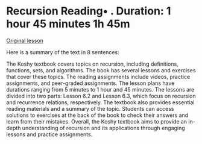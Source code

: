 # Recursion Reading• . Duration: 1 hour 45 minutes 1h 45m

[Original lesson](https://www.coursera.org/learn/uol-discrete-mathematics/supplement/s8RbG/recursion)

Here is a summary of the text in 8 sentences:

The Koshy textbook covers topics on recursion, including definitions, functions, sets, and algorithms. The book has several lessons and exercises that cover these topics. The reading assignments include videos, practice assignments, and peer-graded assignments. The lesson plans have durations ranging from 5 minutes to 1 hour and 45 minutes. The lessons are divided into two parts: Lesson 6.2 and Lesson 6.3, which focus on recursion and recurrence relations, respectively. The textbook also provides essential reading materials and a summary of the topic. Students can access solutions to exercises at the back of the book to check their answers and learn from their mistakes. Overall, the Koshy textbook aims to provide an in-depth understanding of recursion and its applications through engaging lessons and practice assignments.

